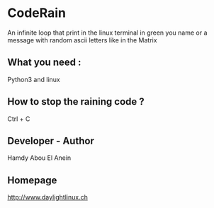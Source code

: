 # CodeRain

An infinite loop that print in the linux terminal in green you name or a message with random ascii letters like in the Matrix

## What you need :

Python3 and linux

## How to stop the raining code ?

Ctrl + C

## Developer - Author 

Hamdy Abou El Anein

## Homepage 

http://www.daylightlinux.ch


